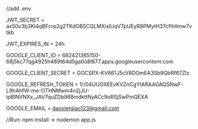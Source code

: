 //add .env

JWT_SECRET = ax50v3b3Kl4qBFcrp2g2TKdOB5CQLMXisIUqV7pUEyR8PMytH37cfIhllmw7vtkb

JWT_EXPIRES_IN = 24h

GOOGLE_CLIENT_ID = 682421365150-68j5kc77qg4925h489t64d5ga0o8l877.apps.googleusercontent.com

GOOGLE_CLIENT_SECRET = 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

GOOGLE_REFRESH_TOKEN = 1//04UUOXEEvKVZnCgYIARAAGAQSNwF-L9IrAhfW-me-OTHNMwm4n2jJU-ipBlNVNXx_JAV7quZDb968mdkttNyACc9oRSjSwPmQEXA

GOOGLE_EMAIL = daovietgiao123@gmail.com

//Run:
npm install -> nodemon app.js
